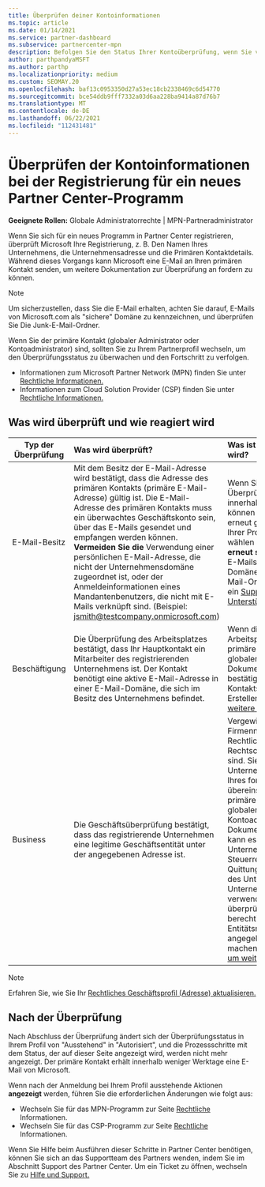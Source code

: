 ```yaml
---
title: Überprüfen deiner Kontoinformationen
ms.topic: article
ms.date: 01/14/2021
ms.service: partner-dashboard
ms.subservice: partnercenter-mpn
description: Befolgen Sie den Status Ihrer Kontoüberprüfung, wenn Sie versuchen, sich für ein neues Partner Center registrieren. Erfahren Sie, wie Sie bei Bedarf zusätzliche Informationen zur Verfügung stellen.
author: parthpandyaMSFT
ms.author: parthp
ms.localizationpriority: medium
ms.custom: SEOMAY.20
ms.openlocfilehash: baf13c0953350d27a53ec18cb2338469c6d54770
ms.sourcegitcommit: bce54ddb9fff7332a03d6aa228ba9414a87d76b7
ms.translationtype: MT
ms.contentlocale: de-DE
ms.lasthandoff: 06/22/2021
ms.locfileid: "112431481"
---
```

# <a name="verify-your-account-information-when-you-enroll-in-a-new-partner-center-program"></a>Überprüfen der Kontoinformationen bei der Registrierung für ein neues Partner Center-Programm

**Geeignete Rollen:** Globale Administratorrechte | MPN-Partneradministrator

Wenn Sie sich für ein neues Programm in Partner Center registrieren, überprüft Microsoft Ihre Registrierung, z. B. Den Namen Ihres Unternehmens, die Unternehmensadresse und die Primären Kontaktdetails. Während dieses Vorgangs kann Microsoft eine E-Mail an Ihren primären Kontakt senden, um weitere Dokumentation zur Überprüfung an fordern zu können.

>[!NOTE]
>Um sicherzustellen, dass Sie die E-Mail erhalten, achten Sie darauf, E-Mails von Microsoft.com als "sichere" Domäne zu kennzeichnen, und überprüfen Sie Die Junk-E-Mail-Ordner.

Wenn Sie der primäre Kontakt (globaler Administrator oder Kontoadministrator) sind, sollten Sie zu Ihrem Partnerprofil wechseln, um den Überprüfungsstatus zu überwachen und den Fortschritt zu verfolgen.

- Informationen zum Microsoft Partner Network (MPN) finden Sie unter [Rechtliche Informationen.](https://partner.microsoft.com/pcv/accountsettings/connectedpartnerprofile)
- Informationen zum Cloud Solution Provider (CSP) finden Sie unter [Rechtliche Informationen.](https://partner.microsoft.com/pcv/accountsettings/partnerprofile)


## <a name="what-is-verified-and-how-to-respond"></a>Was wird überprüft und wie reagiert wird

|**Typ der Überprüfung**   |**Was wird überprüft?**   |**Was ist zu tun, wenn es abgelehnt wird?**   |
|----------------------------|:-----------------------------------|:--------------------------------------|
|E-Mail-Besitz   |Mit dem Besitz der E-Mail-Adresse wird bestätigt, dass die Adresse des primären Kontakts (primäre E-Mail-Adresse) gültig ist. Die E-Mail-Adresse des primären Kontakts muss ein überwachtes Geschäftskonto sein, über das E-Mails gesendet und empfangen werden können. **Vermeiden Sie die** Verwendung einer persönlichen E-Mail-Adresse, die nicht der Unternehmensdomäne zugeordnet ist, oder der Anmeldeinformationen eines Mandantenbenutzers, die nicht mit E-Mails verknüpft sind. (Beispiel: jsmith@testcompany.onmicrosoft.com)  |Wenn Sie die E-Mail-Nachricht zur Überprüfung des E-Mail-Besitzes nicht innerhalb eines Geschäftstags erhalten, können Sie anfordern, dass die E-Mail erneut gesendet wird. Wechseln Sie zu Ihrer Profilseite für [MPN](https://partner.microsoft.com/pcv/accountsettings/connectedpartnerprofile) oder [CSP,](https://partner.microsoft.com/pcv/accountsettings/partnerprofile) und wählen **Sie Überprüfungs-E-Mail erneut senden aus.** Achten Sie darauf, E-Mails von Microsoft.com als "sichere" Domäne zu kennzeichnen und junk-E-Mail-Ordner zu überprüfen. Erstellen Sie ein [Supportticket, um weitere Unterstützung zu erhalten.](https://partner.microsoft.com/dashboard/support/csp/servicerequests/create?stage=2&topicid=b818ac05-8091-44a0-f9b4-6bb008a1ef54)|
|Beschäftigung |Die Überprüfung des Arbeitsplatzes bestätigt, dass Ihr Hauptkontakt ein Mitarbeiter des registrierenden Unternehmens ist. Der Kontakt benötigt eine aktive E-Mail-Adresse in einer E-Mail-Domäne, die sich im Besitz des Unternehmens befindet.|Wenn die Überprüfung des Arbeitsplatzes abgelehnt wird, muss der primäre Kontakt (normalerweise Ihr globaler Oder Kontoadministrator) eine Dokumentation bereitstellen, die bestätigt, dass die E-Mail-Domäne des Kontakts im Besitz des Arbeitgebers ist. Erstellen Sie ein [Supportticket, um weitere Unterstützung zu erhalten.](https://partner.microsoft.com/dashboard/support/csp/servicerequests/create?stage=2&topicid=c34a5c81-a111-476d-11a4-81c808c37a6b)|
|Business   | Die Geschäftsüberprüfung bestätigt, dass das registrierende Unternehmen eine legitime Geschäftsentität unter der angegebenen Adresse ist.|Vergewissern Sie sich, dass [](https://partner.microsoft.com/pcv/accountsettings/connectedpartnerprofile) der Firmenname und die Adresse in Ihrem Rechtlichen Geschäftsprofil frei von Rechtschreibfehlern und Abkürzungen sind. Sie müssen genau mit den Unternehmensregistrierungsdatensätzen Ihres formalen Unternehmens übereinstimmen. Microsoft bittet den primären Kontakt (normalerweise Ihren globalen Administrator oder Kontoadministrator) um eine offizielle Dokumentation. Bei der Dokumentation kann es sich um ein Unternehmensregistrierungs- oder Steuerregistrierungszertifikat oder eine Quittung aus dem Land bzw. der Stadt des Unternehmens aus dem Unternehmen machen. Microsoft verwendet diese Dokumentation, um zu überprüfen, ob das Unternehmen berechtigt ist, unter diesem bestimmten Entitätsnamen und unter der angegebenen Adresse Geschäft zu machen. Erstellen Sie ein [Supportticket, um weitere Unterstützung zu erhalten.](https://partner.microsoft.com/dashboard/support/csp/servicerequests/create?stage=2&topicid=52ac28f3-d58f-99d9-9846-3df5a6477c54)|

> [!NOTE]
> Erfahren Sie, wie Sie Ihr [Rechtliches Geschäftsprofil (Adresse) aktualisieren.](update-your-partner-profile.md)

## <a name="after-verification"></a>Nach der Überprüfung

Nach Abschluss der Überprüfung ändert sich der Überprüfungsstatus in Ihrem Profil von "Ausstehend" in "Autorisiert", und die Prozessschritte mit dem Status, der auf dieser Seite angezeigt wird, werden nicht mehr angezeigt. Der primäre Kontakt erhält innerhalb weniger Werktage eine E-Mail von Microsoft. 

Wenn nach der Anmeldung bei Ihrem Profil ausstehende Aktionen **angezeigt** werden, führen Sie die erforderlichen Änderungen wie folgt aus:

- Wechseln Sie für das MPN-Programm zur Seite [Rechtliche](https://partner.microsoft.com/pcv/accountsettings/connectedpartnerprofile) Informationen.  
- Wechseln Sie für das CSP-Programm zur Seite [Rechtliche](https://partner.microsoft.com/pcv/accountsettings/partnerprofile) Informationen.

Wenn Sie Hilfe beim Ausführen dieser Schritte in Partner Center benötigen, können Sie sich an das Supportteam des Partners wenden, indem Sie im Abschnitt Support des Partner Center. Um ein Ticket zu öffnen, wechseln Sie zu [Hilfe und Support.](https://partner.microsoft.com/dashboard/support/servicerequests/create?stage=2&topicid=21655de7-7dbb-4927-33a2-f60f45feadf3)
